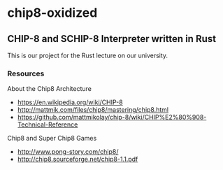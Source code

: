 # chip8-oxidized
## CHIP-8 and SCHIP-8 Interpreter written in Rust 

This is our project for the Rust lecture on our university.

### Resources
About the Chip8 Architecture
- https://en.wikipedia.org/wiki/CHIP-8
- http://mattmik.com/files/chip8/mastering/chip8.html
- https://github.com/mattmikolay/chip-8/wiki/CHIP%E2%80%908-Technical-Reference

Chip8 and Super Chip8 Games
- http://www.pong-story.com/chip8/
- http://chip8.sourceforge.net/chip8-1.1.pdf
